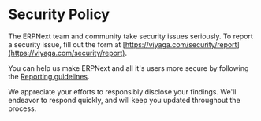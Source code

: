 # Security Policy

The ERPNext team and community take security issues seriously. To report a security issue, fill out the form at [https://viyaga.com/security/report](https://viyaga.com/security/report).

You can help us make ERPNext and all it's users more secure by following the [Reporting guidelines](https://viyaga.com/security).

We appreciate your efforts to responsibly disclose your findings. We'll endeavor to respond quickly, and will keep you updated throughout the process.